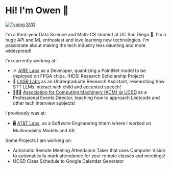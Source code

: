 # Hi! I'm Owen 👋

<!-- https://github.com/DenverCoder1/readme-typing-svg -->
[![Typing SVG](https://readme-typing-svg.herokuapp.com/?lines=Student;Fullstack+Engineer;Programmer;Software+Engineer;Leader;Data+Scientist;Weight+Lifter;I+Can't+Cry+About+Having;A+Lot+On+My+Plate;When+My+Goal+Was+To+Eat)](https://git.io/typing-svg)


I'm a third-year Data Science and Math-CS student at UC San Diego 🔱. I'm a huge API and ML enthusiast and love learning new technologies. I'm passionate about making the tech industry less daunting and more widespread!

 I'm currently working at:
  <!-- - Nowhere! Would love to work on new projects :) -->
  - ⚛️ [AIRE Labs](https://aobol.github.io/AoboLi/) as a Developer, quantizing a PointNet model to be deployed on FPGA chips. (HDSI Research Scholarship Project)
  - 🔬 [LASR Labs](https://quote.ucsd.edu/lasr/lab-members/) as an Undergraduate Research Assistant, researching how STT LLMs interact with child and accented speech!
  - 🧑🏻‍🏫 [Association for Computing Machinery (ACM) @ UCSD](https://acmucsd.com/) as a Professional Events Director, teaching how to approach Leetcode and other tech interview subjects!


 I previously was at:
  - 🖥️ [AT&T Labs](https://about.att.com/sites/labs), as a Software Engineering Intern where I worked on Multimodality Models and AR.

Some Projects I am working on:
  - Automatic Remote Meeting Attendance Taker that uses Computer Vision to automatically mark attendance for your remote classes and meetings!
  - UCSD Class Schedule to Google Calendar Generator
    
<!--
**owenkyang/owenkyang** is a ✨ _special_ ✨ repository because its `README.md` (this file) appears on your GitHub profile.

Here are some ideas to get you started:


- 🔭 I’m currently working on ...
- 🌱 I’m currently learning ...
- 👯 I’m looking to collaborate on ...
- 🤔 I’m looking for help with ...
- 💬 Ask me about ...
- 📫 How to reach me: ...
- 😄 Pronouns: ...
- ⚡ Fun fact: ...
-->
